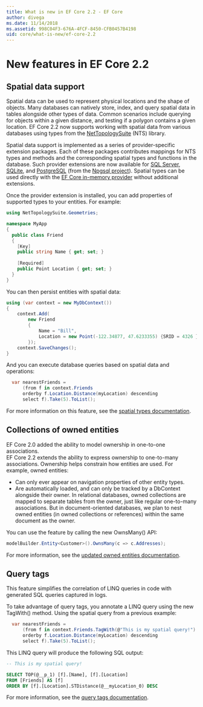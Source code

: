 ```yaml
---
title: What is new in EF Core 2.2 - EF Core
author: divega
ms.date: 11/14/2018
ms.assetid: 998C04F3-676A-4FCF-8450-CFB0457B4198
uid: core/what-is-new/ef-core-2.2
---
```


# New features in EF Core 2.2

## Spatial data support

Spatial data can be used to represent physical locations and the shape of objects.
Many databases can natively store, index, and query spatial data in tables alongside other types of data. 
Common scenarios include querying for objects within a given distance, and testing if a polygon contains a given location.
EF Core 2.2 now supports working with spatial data from various databases using types from the [NetTopologySuite](https://github.com/NetTopologySuite/NetTopologySuite) (NTS) library.

Spatial data support is implemented as a series of provider-specific extension packages.
Each of these packages contributes mappings for NTS types and methods and the corresponding spatial types and functions in the database.
Such provider extensions are now available for [SQL Server](https://www.nuget.org/packages/Microsoft.EntityFrameworkCore.SqlServer.NetTopologySuite/), [SQLite](https://www.nuget.org/packages/Microsoft.EntityFrameworkCore.Sqlite.NetTopologySuite/), and [PostgreSQL](https://www.nuget.org/packages/Npgsql.EntityFrameworkCore.PostgreSQL.NetTopologySuite/) (from the [Npgsql project](http://www.npgsql.org/)).
Spatial types can be used directly with the [EF Core in-memory provider](https://docs.microsoft.com/en-us/ef/core/providers/in-memory/) without additional extensions.

Once the provider extension is installed, you can add properties of supported types to your entities. For example:

``` csharp
using NetTopologySuite.Geometries;

namespace MyApp
{
  public class Friend
  {
    [Key]
    public string Name { get; set; }
  
    [Required]
    public Point Location { get; set; }
  }
}
``` 

You can then persist entities with spatial data:

``` csharp
using (var context = new MyDbContext())
{
    context.Add(
        new Friend
        {
            Name = "Bill",
            Location = new Point(-122.34877, 47.6233355) {SRID = 4326 }
        });
    context.SaveChanges();
}
```
And you can execute database queries based on spatial data and operations:

``` csharp
  var nearestFriends =
      (from f in context.Friends
      orderby f.Location.Distance(myLocation) descending
      select f).Take(5).ToList();
```

For more information on this feature, see the [spatial types documentation](xref:core/tbd/spatial). 

## Collections of owned entities

EF Core 2.0 added the ability to model ownership in one-to-one associations.  
EF Core 2.2 extends the ability to express ownership to one-to-many associations.
Ownership helps constrain how entities are used. 
For example, owned entities:
- Can only ever appear on navigation properties of other entity types. 
- Are automatically loaded, and can only be tracked by a DbContext alongside their owner.
In relational databases, owned collections are mapped to separate tables from the owner, just like regular one-to-many associations.
But in document-oriented databases, we plan to nest owned entities (in owned collections or references) within the same document as the owner.

You can use the feature by calling the new OwnsMany() API:

``` csharp
modelBuilder.Entity<Customer>().OwnsMany(c => c.Addresses);
```

For more information, see the [updated owned entities documentation](xref:core/modeling/owned-entities#collections-of-owned-types).

## Query tags

This feature simplifies the correlation of LINQ queries in code with generated SQL queries captured in logs.

To take advantage of query tags, you annotate a LINQ query using the new TagWith() method.
Using the spatial query from a previous example:

``` csharp
  var nearestFriends =
      (from f in context.Friends.TagWith(@"This is my spatial query!")
      orderby f.Location.Distance(myLocation) descending
      select f).Take(5).ToList();
```

This LINQ query will produce the following SQL output:

``` sql
-- This is my spatial query!

SELECT TOP(@__p_1) [f].[Name], [f].[Location]
FROM [Friends] AS [f]
ORDER BY [f].[Location].STDistance(@__myLocation_0) DESC
```

For more information, see the [query tags documentation](xref:core/querying/tags). 